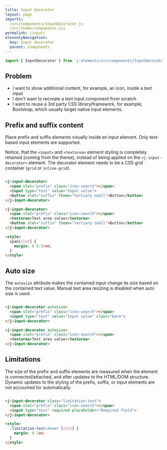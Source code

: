 ```yaml
---
title: Input decorator
layout: page
imports:
  /src/components/InputDecorator.js
  /src/theme/components.css
permalink: /input/
eleventyNavigation:
  key: Input decorator
  parent: Components
---
```


```javascript
import { InputDecorator } from 'j-elements/src/components/InputDecorator.js';
```

## Problem

- I want to show additional content, for example, an icon, inside a text input
- I don't want to recreate a text input component from scratch
- I want to reuse a 3rd party CSS library/framework, for example, Bootstrap, which usually target native input elements.

## Prefix and suffix content

Place prefix and suffix elements visually inside an input element. Only text-based input elements are supported.

Notice, that the `<input>` and `<textarea>` element styling is completely retained (coming from the theme), instead of being applied on the `<j-input-decorator>` element. The decorator element needs to be a CSS grid container (`grid` or `inline-grid`).

<style>
render-example {
  display: flex;
  flex-direction: column;
  gap: 1rem;
  align-items: start;
}

input {
  min-width: 0;
}
</style>

<render-example></render-example>
```html
<j-input-decorator>
  <span slot="prefix" class="icon-search"></span>
  <input type="text" value="Input value">
  <button slot="suffix" theme="tertiary small">Button</button>
</j-input-decorator>

<j-input-decorator>
  <span slot="prefix" class="icon-search"></span>
  <textarea>Text area value</textarea>
  <button slot="suffix" theme="tertiary small">Button</button>
</j-input-decorator>

<style>
  span[slot] {
    margin: 0 0.5rem;
  }
</style>
```


## Auto size

The `autosize` attribute makes the contained input change its size based on the contained text value. Manual text area resizing is disabled when auto size is used.

<render-example></render-example>
```html
<j-input-decorator autosize>
  <span slot="prefix" class="icon-search"></span>
  <input type="text" value="Input value" class="bare">
</j-input-decorator>

<j-input-decorator autosize>
  <span slot="prefix" class="icon-search"></span>
  <textarea>Text area value</textarea>
</j-input-decorator>
```



## Limitations

The size of the prefix and suffix elements are measured when the element is connected/attached, and after updates to the HTML/DOM structure. Dynamic updates to the styling of the prefix, suffix, or input elements are not accounted for automatically.

<render-example></render-example>
```html
<j-input-decorator class="limitation-test">
  <span slot="prefix" class="icon-search"></span>
  <input type="text" required placeholder="Required field">
</j-input-decorator>

<style>
  .limitation-test:hover [slot] {
    margin: 0 1em;
  }
</style>
```
